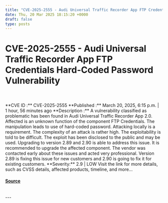 ```yaml
---
title: "CVE-2025-2555 - Audi Universal Traffic Recorder App FTP Credentials Hard-Coded Password Vulnerability"
date: Thu, 20 Mar 2025 18:15:20 +0000
draft: false
type: posts
---
```

# CVE-2025-2555 - Audi Universal Traffic Recorder App FTP Credentials Hard-Coded Password Vulnerability

<br/>

<br/>
**CVE ID :** CVE-2025-2555  
**Published :** March 20, 2025, 6:15 p.m. | 1 hour, 56 minutes ago  
**Description :** A vulnerability classified as problematic has been found in Audi Universal Traffic Recorder App 2.0. Affected is an unknown function of the component FTP Credentials. The manipulation leads to use of hard-coded password. Attacking locally is a requirement. The complexity of an attack is rather high. The exploitability is told to be difficult. The exploit has been disclosed to the public and may be used. Upgrading to version 2.89 and 2.90 is able to address this issue. It is recommended to upgrade the affected component. The vendor was contacted early about these issues and acted very professional. Version 2.89 is fixing this issue for new customers and 2.90 is going to fix it for existing customers.  
**Severity:** 2.9 | LOW  
Visit the link for more details, such as CVSS details, affected products, timeline, and more...

#### [Source](https://cvefeed.io/vuln/detail/CVE-2025-2555)

<br/>
---
